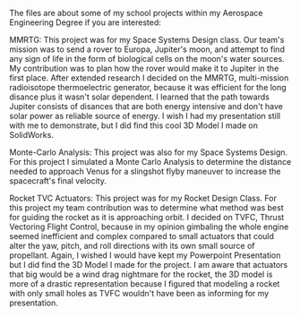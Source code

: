 The files are about some of my school projects within my Aerospace Engineering Degree if you are interested:

MMRTG: This project was for my Space Systems Design class. Our team's mission was to send a rover to Europa, Jupiter's moon, and attempt to find any sign of life in the form of biological cells on the moon's water sources. My contribution was to plan how the rover would make it to Jupiter in the first place. After extended research I decided on the MMRTG, multi-mission radioisotope thermoelectric generator, because it was efficient for the long disance plus it wasn't solar dependent. I learned that the path towards Jupiter consists of disances that are both energy intensive and don't have solar power as reliable source of energy. I wish I had my presentation still with me to demonstrate, but I did find this cool 3D Model I made on SolidWorks.

Monte-Carlo Analysis: This project was also for my Space Systems Design. For this project I simulated a Monte Carlo Analysis to determine the distance needed to approach Venus for a slingshot flyby maneuver to increase the spacecraft's final velocity.

Rocket TVC Actuators: This project was for my Rocket Design Class. For this project my team contribution was to determine what method was best for guiding the rocket as it is approaching orbit. I decided on TVFC, Thrust Vectoring Flight Control, because in my opinion gimbaling the whole engine seemed inefficient and complex compared to small actuators that could alter the yaw, pitch, and roll directions with its own small source of propellant. Again, I wished I would have kept my Powerpoint Presentation but I did find the 3D Model I made for the project. I am aware that actuators that big would be a wind drag nightmare for the rocket, the 3D model is more of a drastic representation because I figured that modeling a rocket with only small holes as TVFC wouldn't have been as informing for my presentation.
